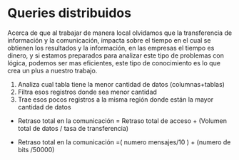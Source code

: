 # Queries distribuidos

Acerca de que al trabajar de manera local olvidamos que la transferencia de información y la comunicación, impacta sobre el tiempo en el cual se obtienen los resultados y la información, en las empresas el tiempo es dinero, y si estamos preparados para analizar este tipo de problemas con lógica, podemos ser mas eficientes, este tipo de conocimiento es lo que crea un plus a nuestro trabajo.

1.  Analiza cual tabla tiene la menor cantidad de datos (columnas+tablas)
2.  Filtra esos registros donde sea menor cantidad
3.  Trae esos pocos registros a la misma región donde están la mayor cantidad de datos


-   Retraso total en la comunicación = Retraso total de acceso + (Volumen total de datos / tasa de transferencia)
    
-   Retraso total en la comunicación =( numero mensajes/10 ) + (numero de bits /50000)